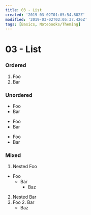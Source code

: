 ```yaml
---
title: 03 - List
created: '2019-03-02T01:05:54.882Z'
modified: '2019-03-02T02:05:37.426Z'
tags: [Basics, Notebooks/Theming]
---
```


# 03 - List

### Ordered

1. Foo
2. Bar

### Unordered

- Foo
- Bar

* Foo
* Bar

+ Foo
+ Bar

### Mixed

1. Nested Foo
  - Foo
    * Bar
      + Baz
2. Nested Bar
  1. Foo
    2. Bar
      + Baz
